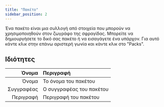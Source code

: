 ```yaml
---
title: "Πακέτο"
sidebar_position: 2
---
```


Ένα πακέτο είναι μια συλλογή από στοιχεία που μπορούν να χρησιμοποιηθούν στον ζωγράφο της σφραγίδας. Μπορείτε να δημιουργήσετε το δικό σας πακέτο ή να εισαγάγετε ένα υπάρχον. Για αυτό κάντε κλικ στην επάνω αριστερή γωνία και κάντε κλικ στο "Packs".

## Ιδιότητες

|      Όνομα | Περιγραφή                |
| ----------:|:------------------------ |
|      Όνομα | Το όνομα του πακέτου     |
| Συγγραφέας | Ο συγγραφέας του πακέτου |
|  Περιγραφή | Περιγραφή του πακέτου    |
